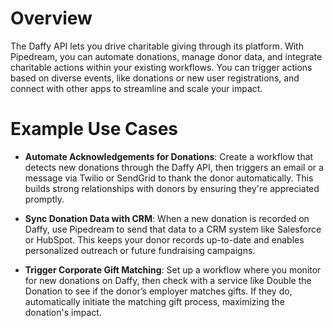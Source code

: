 # Overview

The Daffy API lets you drive charitable giving through its platform. With Pipedream, you can automate donations, manage donor data, and integrate charitable actions within your existing workflows. You can trigger actions based on diverse events, like donations or new user registrations, and connect with other apps to streamline and scale your impact.

# Example Use Cases

- **Automate Acknowledgements for Donations**: Create a workflow that detects new donations through the Daffy API, then triggers an email or a message via Twilio or SendGrid to thank the donor automatically. This builds strong relationships with donors by ensuring they're appreciated promptly.

- **Sync Donation Data with CRM**: When a new donation is recorded on Daffy, use Pipedream to send that data to a CRM system like Salesforce or HubSpot. This keeps your donor records up-to-date and enables personalized outreach or future fundraising campaigns.

- **Trigger Corporate Gift Matching**: Set up a workflow where you monitor for new donations on Daffy, then check with a service like Double the Donation to see if the donor’s employer matches gifts. If they do, automatically initiate the matching gift process, maximizing the donation's impact.
